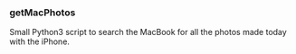 ### getMacPhotos

Small Python3 script to search the MacBook for all the photos made today with the iPhone.
